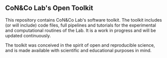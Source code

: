 ## CoN&Co Lab's Open Toolkit ##

This repository contains CoN&Co Lab's software toolkit. The toolkit includes (or will include) code files, full pipelines and tutorials for the experimental and computational routines of the Lab. It is a work in progress and will be updated continuously.

The toolkit was conceived in the spirit of open and reproducible science, and is made available with scientific and educational purposes in mind. 
